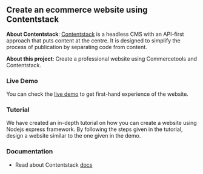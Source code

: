 ## Create an ecommerce website using Contentstack

**About Contentstack**: [Contentstack](https://www.contentstack.com/) is a headless CMS with an API-first approach that puts content at the centre. It is designed to simplify the process of publication by separating code from content.

**About this project**: Create a professional website using Commercetools and Contentstack.

### Live Demo
You can check the [live demo](http://demo2-1.contentstackdemos.com) to get first-hand experience of the website.

### Tutorial
We have created an in-depth tutorial on how you can create a website using Nodejs express framework. By following the steps given in the tutorial, design a website similar to the one given in the demo.

### Documentation
* Read about Contentstack [docs](https://www.contentstack.com/docs/)